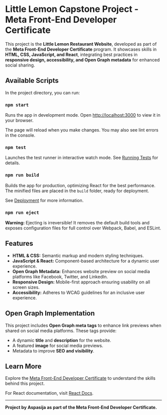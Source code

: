 # Little Lemon Capstone Project - Meta Front-End Developer Certificate

This project is the **Little Lemon Restaurant Website**, developed as part of the **Meta Front-End Developer Certificate** program. It showcases skills in **HTML, CSS, JavaScript, and React**, integrating best practices in **responsive design, accessibility, and Open Graph metadata** for enhanced social sharing.

## Available Scripts

In the project directory, you can run:

### `npm start`
Runs the app in development mode. Open [http://localhost:3000](http://localhost:3000) to view it in your browser.

The page will reload when you make changes. You may also see lint errors in the console.

### `npm test`
Launches the test runner in interactive watch mode. See [Running Tests](https://facebook.github.io/create-react-app/docs/running-tests) for details.

### `npm run build`
Builds the app for production, optimizing React for the best performance. The minified files are placed in the `build` folder, ready for deployment.

See [Deployment](https://facebook.github.io/create-react-app/docs/deployment) for more information.

### `npm run eject`
**Warning:** Ejecting is irreversible! It removes the default build tools and exposes configuration files for full control over Webpack, Babel, and ESLint.

## Features
- **HTML & CSS:** Semantic markup and modern styling techniques.
- **JavaScript & React:** Component-based architecture for a dynamic user experience.
- **Open Graph Metadata:** Enhances website preview on social media platforms like Facebook, Twitter, and LinkedIn.
- **Responsive Design:** Mobile-first approach ensuring usability on all screen sizes.
- **Accessibility:** Adheres to WCAG guidelines for an inclusive user experience.

## Open Graph Implementation
This project includes **Open Graph meta tags** to enhance link previews when shared on social media platforms. These tags provide:
- A dynamic **title** and **description** for the website.
- A featured **image** for social media previews.
- Metadata to improve **SEO and visibility**.

## Learn More
Explore the [Meta Front-End Developer Certificate](https://www.coursera.org/professional-certificates/meta-front-end-developer) to understand the skills behind this project.

For React documentation, visit [React Docs](https://reactjs.org/).

---
**Project by Aspasija as part of the Meta Front-End Developer Certificate.**